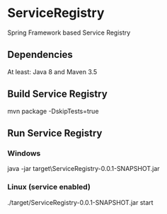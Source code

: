 # ServiceRegistry
Spring Framework based Service Registry

## Dependencies
At least: Java 8 and Maven 3.5

## Build Service Registry
mvn package -DskipTests=true

## Run Service Registry
### Windows
java -jar target\ServiceRegistry-0.0.1-SNAPSHOT.jar

### Linux (service enabled)
./target/ServiceRegistry-0.0.1-SNAPSHOT.jar start


